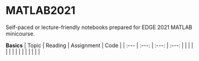 # MATLAB2021
Self-paced or lecture-friendly notebooks prepared for EDGE 2021 MATLAB minicourse.

**Basics**
| Topic | Reading | Assignment | Code |
 | :---  | :---:  | :---:  | :---:  |
| | | | |
| | | | |
|  | | | 
